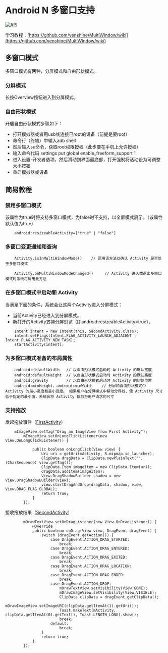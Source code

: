 # Android N 多窗口支持

[![API](https://img.shields.io/badge/API-24%2B-brightgreen.svg?style=flat)](https://android-arsenal.com/api?level=24)

学习教程：[https://github.com/venshine/MultiWindow/wiki](https://github.com/venshine/MultiWindow/wiki)

## 多窗口模式

多窗口模式有两种，分屏模式和自由形状模式。

### 分屏模式

长按Overview按钮进入到分屏模式。

### 自由形状模式

开启自由形状模式步骤如下：

* 打开模拟器或者用usb线连接已root的设备（前提是要root）
* 命令行（终端）中输入adb shell
* 然后输入su命令，获取root权限授权（此步要在手机上允许授权）
* 输入命令代码 settings put global enable_freeform_support 1
* 进入设置-开发者选项，然后滑动到界面最底部，打开强制将活动设为可调整大小按钮
* 重启模拟器或设备

## 简易教程

### 禁用多窗口模式
该属性为true时将支持多窗口模式，为false时不支持，以全屏模式展示。（该属性默认值为true）
```
    android:resizeableActivity=["true" | "false"]
```

### 多窗口变更通知和查询
```
    Activity.isInMultiWindowMode()    // 调用该方法以确认 Activity 是否处于多窗口模式

    Activity.onMultiWindowModeChanged()     // Activity 进入或退出多窗口模式时系统将调用此方法
```

### 在多窗口模式中启动新 Activity
当满足下面的条件，系统会让这两个Activity进入分屏模式：
* 当前Activity已经进入到分屏模式。
* 新打开的Activity支持分屏浏览（即android:resizeableActivity=true）。
```
    Intent intent = new Intent(this, SecondActivity.class);
    intent.setFlags(Intent.FLAG_ACTIVITY_LAUNCH_ADJACENT | Intent.FLAG_ACTIVITY_NEW_TASK);
    startActivity(intent);
```

### 为多窗口模式准备的布局属性
```
    android:defaultWidth   // 以自由形状模式启动时 Activity 的默认宽度
    android:defaultHeight  // 以自由形状模式启动时 Activity 的默认高度
    android:gravity        // 以自由形状模式启动时 Activity 的初始位置
    android:minHeight、android:minWidth    // 分屏和自由形状模式中 Activity 的最小高度和最小宽度。 如果用户在分屏模式中移动分界线，使 Activity 尺寸低于指定的最小值，系统会将 Activity 裁剪为用户请求的尺寸 
```

### 支持拖放
发起拖放事件（[FirstActivity](https://github.com/venshine/MultiWindow/blob/master/app/src/main/java/com/wx/multiwindow/FirstActivity.java)）
```
    mImageView.setTag("Drag an ImageView from First Activity");
        mImageView.setOnLongClickListener(new View.OnLongClickListener() {

            public boolean onLongClick(View view) {
                Uri uri = getUri(mActivity, R.mipmap.ic_launcher);
                ClipData dragData = ClipData.newPlainText("", (CharSequence) view.getTag());
                ClipData.Item imageItem = new ClipData.Item(uri);
                dragData.addItem(imageItem);
                View.DragShadowBuilder shadow = new View.DragShadowBuilder(view);
                view.startDragAndDrop(dragData, shadow, view, View.DRAG_FLAG_GLOBAL);
                return true;
            }
        });
```

接收拖放结果（[SecondActivity](https://github.com/venshine/MultiWindow/blob/master/app/src/main/java/com/wx/multiwindow/SecondActivity.java)）
```
        mDrawTextView.setOnDragListener(new View.OnDragListener() {
            @Override
            public boolean onDrag(View view, DragEvent dragEvent) {
                switch (dragEvent.getAction()) {
                    case DragEvent.ACTION_DRAG_STARTED:
                        break;
                    case DragEvent.ACTION_DRAG_ENTERED:
                        break;
                    case DragEvent.ACTION_DRAG_EXITED:
                        break;
                    case DragEvent.ACTION_DRAG_LOCATION:
                        break;
                    case DragEvent.ACTION_DRAG_ENDED:
                        break;
                    case DragEvent.ACTION_DROP:
                        mDrawTextView.setVisibility(View.GONE);
                        mDrawImageView.setVisibility(View.VISIBLE);
                        ClipData clipData = dragEvent.getClipData();
                        mDrawImageView.setImageURI(clipData.getItemAt(1).getUri());
                        Toast.makeText(mActivity, clipData.getItemAt(0).getText(), Toast.LENGTH_LONG).show();
                        break;
                    default:
                        break;
                }
                return true;
            }
        });
```




